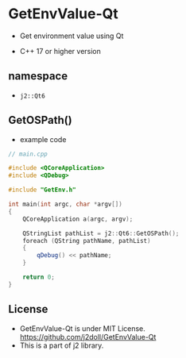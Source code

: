# GetEnvValue-Qt

- Get environment value using Qt

- C++ 17 or higher version 

## namespace 

- ```j2::Qt6```

## GetOSPath()

- example code

```cpp
// main.cpp

#include <QCoreApplication>
#include <QDebug>

#include "GetEnv.h"

int main(int argc, char *argv[])
{
    QCoreApplication a(argc, argv);

    QStringList pathList = j2::Qt6::GetOSPath();
    foreach (QString pathName, pathList)
    {
        qDebug() << pathName;
    }

    return 0; 
}
```

## License

- GetEnvValue-Qt is under MIT License. https://github.com/j2doll/GetEnvValue-Qt
- This is a part of j2 library.


